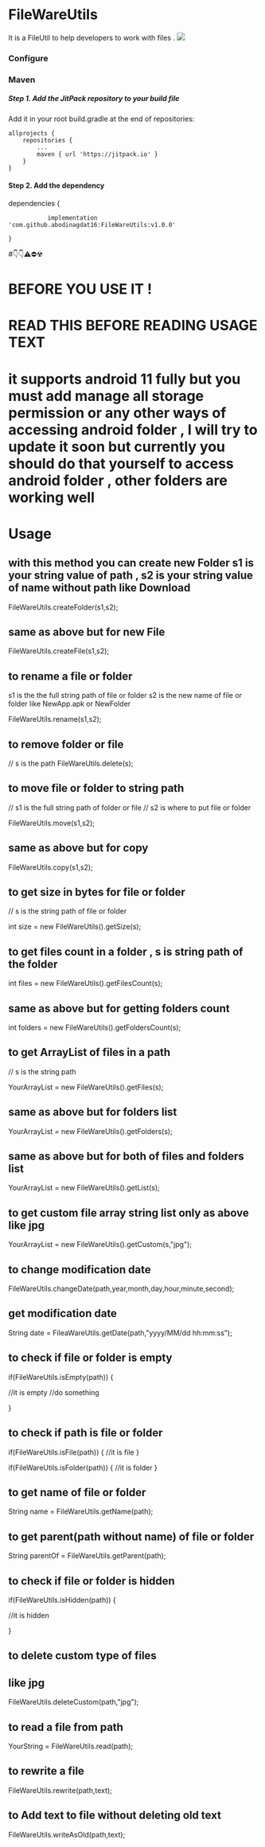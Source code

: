# FileWareUtils
 It is a FileUtil to help developers to work with files .
 [![](https://jitpack.io/v/abodinagdat16/FileWareUtils.svg)](https://jitpack.io/#abodinagdat16/FileWareUtils)
 ### Configure
 ### Maven
 ##### Step 1. Add the JitPack repository to your build file
   Add it in your root build.gradle at the end of repositories:

	allprojects {
		repositories {
			...
			maven { url 'https://jitpack.io' }
		}
	}
 
 
 #### Step 2. Add the dependency
 
 dependencies {
 
	           implementation 'com.github.abodinagdat16:FileWareUtils:v1.0.0'
         
	}
 
 #👇👇⚠️⛔☢
 # BEFORE YOU USE IT !
 # READ THIS BEFORE READING USAGE TEXT
 # it supports android 11 fully but you must add manage all storage permission or any other ways of accessing android folder , I will try to update it soon but currently you should do that yourself to access android folder , other folders are working well
 
 #  Usage

## with this method you can create new Folder s1 is your string value of path , s2 is your string value of name without path like Download

FileWareUtils.createFolder(s1,s2);


## same as above but for new File

FileWareUtils.createFile(s1,s2);

## to rename a file or folder
 s1 is the the full string path of file or folder
 s2 is the new name of file or folder like NewApp.apk or NewFolder

FileWareUtils.rename(s1,s2);

## to remove folder or file
// s is the path
FileWareUtils.delete(s);

## to move file or folder to string path
// s1 is the full string path of folder or file
// s2 is where to put file or folder



FileWareUtils.move(s1,s2);

## same as above but for copy

FileWareUtils.copy(s1,s2);


## to get size in bytes for file or folder
// s is the string path of file or folder

int size = new FileWareUtils().getSize(s);


## to get files count in a folder , s is string path of the folder


int files = new FileWareUtils().getFilesCount(s);

## same as above but for getting folders count


int folders = new FileWareUtils().getFoldersCount(s);


## to get ArrayList<String> of files in a path
// s is the string path


YourArrayList = new FileWareUtils().getFiles(s);


## same as above but for folders list

YourArrayList = new FileWareUtils().getFolders(s);


## same as above but for both of files and folders list


YourArrayList = new FileWareUtils().getList(s);


## to get custom file array string list only as above like jpg
YourArrayList = new FileWareUtils().getCustom(s,"jpg");



## to change modification date

FileWareUtils.changeDate(path,year,month,day,hour,minute,second);


## get modification date

String date = FileaWareUtils.getDate(path,"yyyy/MM/dd hh:mm:ss");

## to check if file or folder is empty


if(FileWareUtils.isEmpty(path)) {

//it is empty
//do something

}



## to check if path is file or folder


if(FileWareUtils.isFile(path)) {
//it is file
}

if(FileWareUtils.isFolder(path)) {
//it is folder
}


## to get name of file or folder

String name = FileWareUtils.getName(path);

## to get parent(path without name) of file or folder

String parentOf = FileWareUtils.getParent(path);


## to check if file or folder is hidden


if(FileWareUtils.isHidden(path)) {

//it is hidden

}


## to delete custom type of files
## like jpg

FileWareUtils.deleteCustom(path,"jpg");

## to read a file from path


YourString = FileWareUtils.read(path);

## to rewrite a file

FileWareUtils.rewrite(path,text);

## to Add text to file without deleting old text

FileWareUtils.writeAsOld(path,text);
